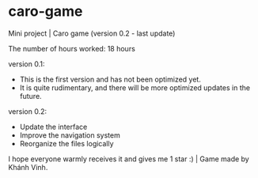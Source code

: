 # caro-game
Mini project | Caro game (version 0.2 - last update)

The number of hours worked: 18 hours

version 0.1:
- This is the first version and has not been optimized yet.
- It is quite rudimentary, and there will be more optimized updates in the future.

version 0.2:
- Update the interface
- Improve the navigation system
- Reorganize the files logically

I hope everyone warmly receives it and gives me 1 star :) | Game made by Khánh Vinh.




